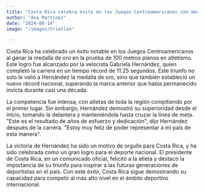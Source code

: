 ```yaml
---
title: "Costa Rica celebra éxito en los Juegos Centroamericanos con medalla de oro en atletismo"
author: "Ana Martínez"
date: "2024-08-14"
image: "/images/triatlon"

---
```


Costa Rica ha celebrado un éxito notable en los Juegos Centroamericanos al ganar la medalla de oro en la prueba de 100 metros planos en atletismo. Este logro fue alcanzado por la velocista Gabriela Hernández, quien completó la carrera en un tiempo récord de 11.25 segundos. Este triunfo no solo le valió a Hernández la medalla de oro, sino que también estableció un nuevo récord nacional, superando la marca anterior que había permanecido invicta durante casi una década.

La competencia fue intensa, con atletas de toda la región compitiendo por el primer lugar. Sin embargo, Hernández demostró su superioridad desde el inicio, tomando la delantera y manteniéndola hasta cruzar la línea de meta. "Este es el resultado de años de esfuerzo y dedicación", dijo Hernández después de la carrera. "Estoy muy feliz de poder representar a mi país de esta manera".

La victoria de Hernández ha sido un motivo de orgullo para Costa Rica, y ha sido celebrada como un gran logro para el deporte nacional. El presidente de Costa Rica, en un comunicado oficial, felicitó a la atleta y destacó la importancia de su triunfo para inspirar a las futuras generaciones de deportistas en el país. Con este éxito, Costa Rica sigue demostrando su capacidad para competir al más alto nivel en el ámbito deportivo internacional.